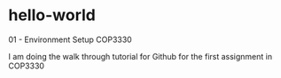 # hello-world
01 - Environment Setup COP3330

I am doing the walk through tutorial for Github for the first assignment in COP3330
